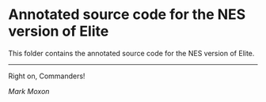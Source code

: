 # Annotated source code for the NES version of Elite

This folder contains the annotated source code for the NES version of Elite.

---

Right on, Commanders!

_Mark Moxon_
